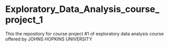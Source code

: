 # Exploratory_Data_Analysis_course_project_1
This the repository for course project #1 of exploratory data analysis course offered by JOHNS HOPKINS UNIVERSITY
